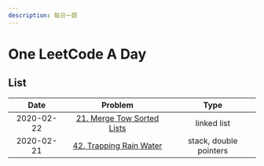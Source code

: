 ```yaml
---
description: 每日一题
---
```


# One LeetCode A Day

## List

| Date | Problem | Type |
| :---: | :---: | :---: |
| 2020-02-22 | [21. Merge Tow Sorted Lists](https://leetcode-cn.com/problems/merge-two-sorted-lists/) | linked list |
| 2020-02-21 | [42. Trapping Rain Water](https://leetcode-cn.com/problems/trapping-rain-water/) | stack, double pointers |




